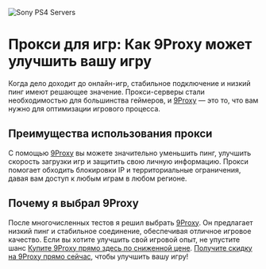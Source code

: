 ![Sony PS4 Servers](https://gadgetlite.com/wp-content/uploads/2025/03/Will-Sony-Shut-Down-The-PS4-Servers-800x400.jpg)
# Прокси для игр: Как 9Proxy может улучшить вашу игру

Когда дело доходит до онлайн-игр, стабильное подключение и низкий пинг имеют решающее значение. Прокси-серверы стали необходимостью для большинства геймеров, и [9Proxy](https://9proxy.com/?utm_source=Web2.0&utm_medium=Github&utm_id=grace02) — это то, что вам нужно для оптимизации игрового процесса.

## Преимущества использования прокси

С помощью [9Proxy](https://9proxy.com/?utm_source=Web2.0&utm_medium=Github&utm_id=grace02) вы можете значительно уменьшить пинг, улучшить скорость загрузки игр и защитить свою личную информацию. Прокси помогает обходить блокировки IP и территориальные ограничения, давая вам доступ к любым играм в любом регионе.

## Почему я выбрал 9Proxy

После многочисленных тестов я решил выбрать [9Proxy](https://9proxy.com/?utm_source=Web2.0&utm_medium=Github&utm_id=grace02). Он предлагает низкий пинг и стабильное соединение, обеспечивая отличное игровое качество. Если вы хотите улучшить свой игровой опыт, не упустите шанс [Купите 9Proxy прямо здесь по сниженной цене](https://9proxy.com/pricing?utm_source=Web2.0&utm_medium=Github&utm_id=grace02). [Получите скидку на 9Proxy прямо сейчас](https://9proxy.com/pricing?utm_source=Web2.0&utm_medium=Github&utm_id=grace02), чтобы улучшить вашу игру!
